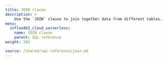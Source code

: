 ```yaml
---
title: JOIN clause
description: > 
    Use the `JOIN` clause to join together data from different tables.
menu:
  influxdb3_cloud_serverless:
    name: JOIN clause
    parent: SQL reference
weight: 202

source: /shared/sql-reference/join.md
---
```


<!-- 
The content of this page is at /content/shared/sql-reference/join.md
-->
